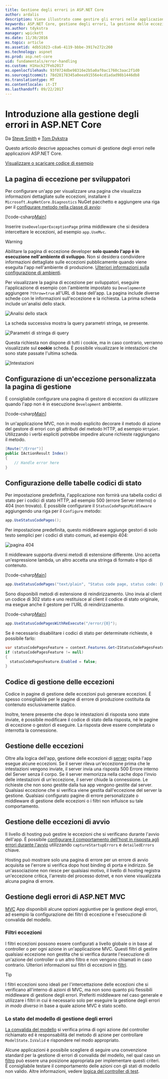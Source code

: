 ```yaml
---
title: Gestione degli errori in ASP.NET Core
author: ardalis
description: Viene illustrato come gestire gli errori nelle applicazioni ASP.NET Core
keywords: ASP.NET Core, gestione degli errori, la gestione delle eccezioni
ms.author: tdykstra
manager: wpickett
ms.date: 11/30/2016
ms.topic: article
ms.assetid: 4db51023-c8a6-4119-bbbe-3917e272c260
ms.technology: aspnet
ms.prod: asp.net-core
uid: fundamentals/error-handling
ms.custom: H1Hack27Feb2017
ms.openlocfilehash: 93f0724dbe98316e2b5a0af0ac1760c3aac2f1d0
ms.sourcegitcommit: 78d28178345a0eea91556e4cd1adad98b1446db8
ms.translationtype: MT
ms.contentlocale: it-IT
ms.lasthandoff: 09/22/2017
---
```

# <a name="introduction-to-error-handling-in-aspnet-core"></a>Introduzione alla gestione degli errori in ASP.NET Core

Da [Steve Smith](https://ardalis.com/) e [Tom Dykstra](https://github.com/tdykstra/)

Questo articolo descrive appoaches comuni di gestione degli errori nelle applicazioni ASP.NET Core.

[Visualizzare o scaricare codice di esempio](https://github.com/aspnet/Docs/tree/master/aspnetcore/fundamentals/error-handling/sample)

## <a name="the-developer-exception-page"></a>La pagina di eccezione per sviluppatori

Per configurare un'app per visualizzare una pagina che visualizza informazioni dettagliate sulle eccezioni, installare il `Microsoft.AspNetCore.Diagnostics` NuGet pacchetto e aggiungere una riga per il [configurare metodo nella classe di avvio](startup.md):

[!code-csharp[Main](error-handling/sample/Startup.cs?name=snippet_DevExceptionPage&highlight=7)]

Inserire `UseDeveloperExceptionPage` prima middleware che si desidera intercettare le eccezioni, ad esempio `app.UseMvc`.

>[!WARNING]
> Abilitare la pagina di eccezione developer **solo quando l'app è in esecuzione nell'ambiente di sviluppo**. Non si desidera condividere informazioni dettagliate sulle eccezioni pubblicamente quando viene eseguita l'app nell'ambiente di produzione. [Ulteriori informazioni sulla configurazione di ambienti](environments.md).

Per visualizzare la pagina di eccezione per sviluppatori, eseguire l'applicazione di esempio con l'ambiente impostato su `Development`e aggiungere `?throw=true` all'URL di base dell'app. La pagina include diverse schede con le informazioni sull'eccezione e la richiesta. La prima scheda include un'analisi dello stack. 

![Analisi dello stack](error-handling/_static/developer-exception-page.png)

La scheda successiva mostra la query parametri stringa, se presente.

![Parametri di stringa di query](error-handling/_static/developer-exception-page-query.png)

Questa richiesta non dispone di tutti i cookie, ma in caso contrario, verranno visualizzate sul **cookie** scheda. È possibile visualizzare le intestazioni che sono state passate l'ultima scheda.

![Intestazioni](error-handling/_static/developer-exception-page-headers.png)

## <a name="configuring-a-custom-exception-handling-page"></a>Configurazione di un'eccezione personalizzata la pagina di gestione

È consigliabile configurare una pagina di gestore di eccezioni da utilizzare quando l'app non è in esecuzione `Development` ambiente.

[!code-csharp[Main](error-handling/sample/Startup.cs?name=snippet_DevExceptionPage&highlight=11)]

In un'applicazione MVC, non in modo esplicito decorare il metodo di azione del gestore di errori con gli attributi del metodo HTTP, ad esempio `HttpGet`. Utilizzando i verbi espliciti potrebbe impedire alcune richieste raggiungano il metodo.

```csharp
[Route("/Error")]
public IActionResult Index()
{
    // Handle error here
}
```

## <a name="configuring-status-code-pages"></a>Configurazione delle tabelle codici di stato

Per impostazione predefinita, l'applicazione non fornirà una tabella codici di stato per i codici di stato HTTP, ad esempio 500 (errore Server interno) o 404 (non trovato). È possibile configurare il `StatusCodePagesMiddleware` aggiungendo una riga per il `Configure` metodo:

```csharp
app.UseStatusCodePages();
```

Per impostazione predefinita, questo middleware aggiunge gestori di solo testo semplici per i codici di stato comuni, ad esempio 404:

![pagina 404](error-handling/_static/default-404-status-code.png)

Il middleware supporta diversi metodi di estensione differente. Uno accetta un'espressione lambda, un altro accetta una stringa di formato e tipo di contenuto.

[!code-csharp[Main](error-handling/sample/Startup.cs?name=snippet_StatusCodePages)]

```csharp
app.UseStatusCodePages("text/plain", "Status code page, status code: {0}");
```

Sono disponibili metodi di estensione di reindirizzamento. Uno invia al client un codice di 302 stato e uno restituisce al client il codice di stato originale, ma esegue anche il gestore per l'URL di reindirizzamento.

[!code-csharp[Main](error-handling/sample/Startup.cs?name=snippet_StatusCodePagesWithRedirect)]

```csharp
app.UseStatusCodePagesWithReExecute("/error/{0}");
```

Se è necessario disabilitare i codici di stato per determinate richieste, è possibile farlo:

```csharp
var statusCodePagesFeature = context.Features.Get<IStatusCodePagesFeature>();
if (statusCodePagesFeature != null)
{
  statusCodePagesFeature.Enabled = false;
}
```

## <a name="exception-handling-code"></a>Codice di gestione delle eccezioni

Codice in pagine di gestione delle eccezioni può generare eccezioni. È spesso consigliabile per le pagine di errore di produzione costituita da contenuto esclusivamente statico.

Inoltre, tenere presente che dopo le intestazioni di risposta sono state inviate, è possibile modificare il codice di stato della risposta, né le pagine di eccezione o gestori di eseguire. La risposta deve essere completata o interrotta la connessione.

## <a name="server-exception-handling"></a>Gestione delle eccezioni

Oltre alla logica dell'app, gestione delle eccezioni di [server](servers/index.md) ospita l'app esegue alcune eccezioni. Se il server rileva un'eccezione prima che le intestazioni vengono inviate, il server invia una risposta 500 Errore interno del Server senza il corpo. Se il server memorizza nella cache dopo l'invio delle intestazioni di un'eccezione, il server chiude la connessione. Le richieste che non sono gestite dalla tua app vengono gestite dal server. Qualsiasi eccezione che si verifica viene gestita dall'eccezione del server la gestione. Qualsiasi configurato pagine di errore personalizzate o middleware di gestione delle eccezioni o i filtri non influisce su tale comportamento.

## <a name="startup-exception-handling"></a>Gestione delle eccezioni di avvio

Il livello di hosting può gestire le eccezioni che si verificano durante l'avvio dell'app. È possibile [configurare il comportamento dell'host in risposta agli errori durante l'avvio](hosting.md#detailed-errors) utilizzando `captureStartupErrors` e `detailedErrors` chiave.

Hosting può mostrare solo una pagina di errore per un errore di avvio acquisita se l'errore si verifica dopo host binding di porta e indirizzo. Se un'associazione non riesce per qualsiasi motivo, il livello di hosting registra un'eccezione critica, l'arresto del processo dotnet, e non viene visualizzata alcuna pagina di errore.

## <a name="aspnet-mvc-error-handling"></a>Gestione degli errori di ASP.NET MVC

[MVC](../mvc/index.md) App disponibili alcune opzioni aggiuntive per la gestione degli errori, ad esempio la configurazione dei filtri di eccezione e l'esecuzione di convalida del modello.

### <a name="exception-filters"></a>Filtri eccezioni

I filtri eccezioni possono essere configurati a livello globale o in base al controller o per ogni azione in un'applicazione MVC. Questi filtri di gestire qualsiasi eccezione non gestita che si verifica durante l'esecuzione di un'azione del controller o un altro filtro e non vengono chiamati in caso contrario. Ulteriori informazioni sui filtri di eccezioni in [filtri](../mvc/controllers/filters.md).

>[!TIP]
> I filtri eccezioni sono ideali per l'intercettazione delle eccezioni che si verificano all'interno di azioni di MVC, ma non sono quanto più flessibili middleware di gestione degli errori. Preferiti middleware nel caso generale e utilizzare i filtri in cui è necessario solo per eseguire la gestione degli errori *in modo diverso* in base a quale azione MVC è stato scelto.

### <a name="handling-model-state-errors"></a>Lo stato del modello di gestione degli errori

[La convalida del modello](../mvc/models/validation.md) si verifica prima di ogni azione del controller richiamato ed è responsabilità del metodo di azione per controllare `ModelState.IsValid` e rispondere nel modo appropriato.

Alcune applicazioni è possibile scegliere di seguire una convenzione standard per la gestione di errori di convalida del modello, nel qual caso un [filtro](../mvc/controllers/filters.md) può essere una posizione appropriata per implementare questi criteri. È consigliabile testare il comportamento delle azioni con gli stati di modello non valido. Altre informazioni, vedere [logica del controller di test](../mvc/controllers/testing.md).



